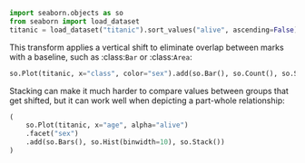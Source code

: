 ```python
import seaborn.objects as so
from seaborn import load_dataset
titanic = load_dataset("titanic").sort_values("alive", ascending=False)
```
This transform applies a vertical shift to eliminate overlap between marks with a baseline, such as :class:`Bar` or :class:`Area`:

```python
so.Plot(titanic, x="class", color="sex").add(so.Bar(), so.Count(), so.Stack())
```
Stacking can make it much harder to compare values between groups that get shifted, but it can work well when depicting a part-whole relationship:

```python
(
    so.Plot(titanic, x="age", alpha="alive")
    .facet("sex")
    .add(so.Bars(), so.Hist(binwidth=10), so.Stack())
)
```


```python

```
